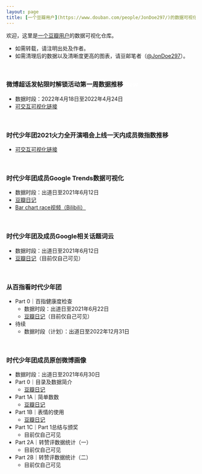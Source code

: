 ```yaml
---
layout: page
title: [一个豆瓣用户](https://www.douban.com/people/JonDoe297/)的数据可视化仓库
---
```


欢迎，这里是[一个豆瓣用户](https://www.douban.com/people/JonDoe297/)的数据可视化仓库。
* 如需转载，请注明出处及作者。
* 如需清理后的数据以及清晰度更高的图表，请豆邮笔者（[@JonDoe297](https://www.douban.com/people/JonDoe297/)）。

<br>

### 微博超话发帖限时解锁活动第一周数据推移 <span class="badge bg-success" style="color:white">New</span>

* 数据时段：2022年4月18日至2022年4月24日
* [可交互可视化链接](https://webbglass.github.io/weibo-unlock-2022/)

<br>

### 时代少年团2021火力全开演唱会上线一天内成员微指数推移

* [可交互可视化链接](https://webbglass.github.io/TNT-3rd-stage-weibo-index/)

<br>

### 时代少年团成员Google Trends数据可视化

* 数据时段：出道日至2021年6月12日
* [豆瓣日记](https://www.douban.com/note/805738442/)
* [Bar chart race视频（Bilibili）](https://www.bilibili.com/video/BV1C54y1H7ae)

<br>

### 时代少年团及成员Google相关话题词云

* 数据时段：出道日至2021年6月12日
* [豆瓣日记](https://www.douban.com/note/805768517/)（目前仅自己可见）

<br>

### 从百指看时代少年团

* Part 0｜百指健康度检查
  * 数据时段：出道日至2021年6月22日
  * [豆瓣日记](https://www.douban.com/note/806336880/)（目前仅自己可见）
* 待续
  * 数据时段（计划）：出道日至2022年12月31日

<br>

### 时代少年团成员原创微博画像

* 数据时段：出道日至2021年6月30日
* Part 0｜目录及数据简介
  * [豆瓣日记](https://www.douban.com/note/806596812/)
* Part 1A｜简单数数
  * [豆瓣日记](https://www.douban.com/note/806795722/)
* Part 1B｜表情的使用
  * [豆瓣日记](https://www.douban.com/note/807415022/)
* Part 1C｜Part 1总结与颁奖
  * 目前仅自己可见
* Part 2A｜转赞评数据统计（一）
  * 目前仅自己可见
* Part 2B｜转赞评数据统计（二）
  * 目前仅自己可见
